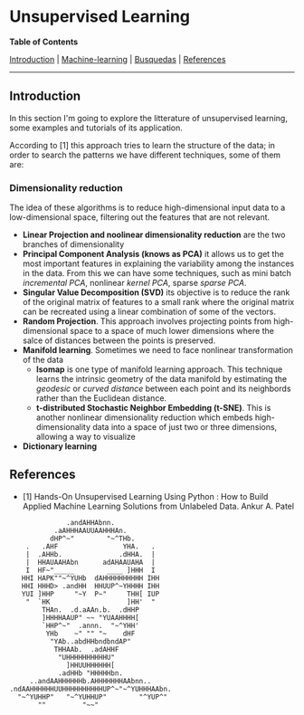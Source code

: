 # Unsupervised Learning

**Table of Contents**

[Introduction](#introduction)
| [Machine-learning](#machine-learning)
| [Busquedas](#Busquedas)
| [References](#Referencias)

---

## Introduction ##

In this section I'm going to explore the litterature of unsupervised learning, some examples and tutorials of its application.

According to [1] this approach tries to learn the structure of the data; in order to search the patterns we have different techniques, some of them are:

### Dimensionality reduction

The idea of these algorithms is to reduce high-dimensional input data to a low-dimensional space, filtering out the features that are not relevant.

+ __Linear Projection and noolinear dimensionality reduction__ are the two branches of dimensionality
+ __Principal Component Analysis (knows as PCA)__ it allows us to get the most important features in explaining the variability among the instances in the data. From this we can have some techniques, such as mini batch _incremental PCA_, nonlinear _kernel PCA_, sparse _sparse PCA_.
+ __Singular Value Decomposition (SVD)__ its objective is to reduce the rank of the original matrix of features to a small rank where the original matrix can be recreated using a linear combination of some of the vectors. 
+ __Random Projection__. This approach involves projecting points from high-dimensional space to a space of much lower dimensions where the salce of distances between the points is preserved.
+ __Manifold learning__. Sometimes we need to face nonlinear transformation of the data 
	- __Isomap__ is one type of manifold learning approach. This technique learns the intrinsic geometry of the data manifold by estimating the _geodesic_ or _curved distance_ between each point and its neighbords rather than the Euclidean distance. 
	- __t-distributed Stochastic Neighbor Embedding (t-SNE)__. This is another nonlinear dimensionality reduction which embeds high-dimensionality data into a space of just two or three dimensions, allowing a way to visualize
+ __Dictionary learning__

##  References ##

+ [1] Hands-On Unsupervised Learning Using Python : How to Build Applied Machine Learning Solutions from Unlabeled Data. Ankur A. Patel

```
              .andAHHAbnn.
           .aAHHHAAUUAAHHHAn.
          dHP^~"        "~^THb.
    .   .AHF                YHA.   .
    |  .AHHb.              .dHHA.  |
    |  HHAUAAHAbn      adAHAAUAHA  |
    I  HF~"_____        ____ ]HHH  I
   HHI HAPK""~^YUHb  dAHHHHHHHHHH IHH
   HHI HHHD> .andHH  HHUUP^~YHHHH IHH
   YUI ]HHP     "~Y  P~"     THH[ IUP
    "  `HK                   ]HH'  "
        THAn.  .d.aAAn.b.  .dHHP
        ]HHHHAAUP" ~~ "YUAAHHHH[
        `HHP^~"  .annn.  "~^YHH'
         YHb    ~" "" "~    dHF
          "YAb..abdHHbndbndAP"
           THHAAb.  .adAHHF
            "UHHHHHHHHHHU"
              ]HHUUHHHHHH[
            .adHHb "HHHHHbn.
     ..andAAHHHHHHb.AHHHHHHHAAbnn..
.ndAAHHHHHHUUHHHHHHHHHHUP^~"~^YUHHHAAbn.
  "~^YUHHP"   "~^YUHHUP"        "^YUP^"
       ""         "~~"
```
